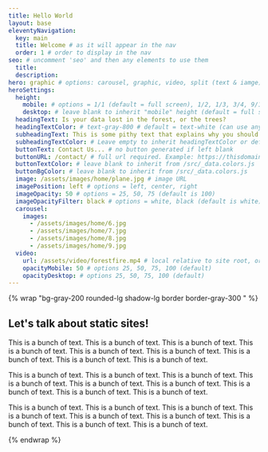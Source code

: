 ```yaml
---
title: Hello World
layout: base
eleventyNavigation:
  key: main
  title: Welcome # as it will appear in the nav
  order: 1 # order to display in the nav
seo: # uncomment 'seo' and then any elements to use them
  title:
  description:
hero: graphic # options: carousel, graphic, video, split (text & iamge)
heroSettings:
  height:
    mobile: # options = 1/1 (default = full screen), 1/2, 1/3, 3/4, 9/10, h-48 (12rem, 192px), h-56 (14rem, 224px), h-64 (16rem, 256px)
    desktop: # leave blank to inherit "mobile" height (default = full screen)
  headingText: Is your data lost in the forest, or the trees?
  headingTextColor: # text-gray-800 # default = text-white (can use any TailwindCSS text-[color]-[xxx])
  subheadingText: This is some pithy text that explains why you should hire us without reading any further. Or is it farther?
  subheadingTextColor: # Leave empty to inherit headingTextColor or default (text-white) or use any text-[color]-[xxx]
  buttonText: Contact Us... # no button generated if left blank
  buttonURL: /contact/ # full url required. Example: https://thisdomain.com/somepage/
  buttonTextColor: # leave blank to inherit from /src/_data.colors.js
  buttonBgColor: # leave blank to inherit from /src/_data.colors.js
  image: /assets/images/home/plane.jpg # image URL
  imagePosition: left # options = left, center, right
  imageOpacity: 50 # options = 25, 50, 75 (default is 100)
  imageOpacityFilter: black # options = white, black (default is white) -> really depends on your background image
  carousel:
    images:
      - /assets/images/home/6.jpg
      - /assets/images/home/7.jpg
      - /assets/images/home/8.jpg
      - /assets/images/home/9.jpg
  video:
    url: /assets/video/forestfire.mp4 # local relative to site root, or full https://... if remote?
    opacityMobile: 50 # options 25, 50, 75, 100 (default)
    opacityDesktop: # options 25, 50, 75, 100 (default)
---
```


{% wrap "bg-gray-200 rounded-lg shadow-lg border border-gray-300 " %}

## Let's talk about static sites!

This is a bunch of text. This is a bunch of text. This is a bunch of text. This is a bunch of text. This is a bunch of text. This is a bunch of text. This is a bunch of text. This is a bunch of text. This is a bunch of text.

This is a bunch of text. This is a bunch of text. This is a bunch of text. This is a bunch of text. This is a bunch of text. This is a bunch of text. This is a bunch of text. This is a bunch of text. This is a bunch of text.

This is a bunch of text. This is a bunch of text. This is a bunch of text. This is a bunch of text. This is a bunch of text. This is a bunch of text. This is a bunch of text. This is a bunch of text. This is a bunch of text.

{% endwrap %}
